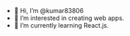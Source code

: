 - 👋 Hi, I’m @kumar83806
- 👀 I’m interested in creating web apps.
- 🌱 I’m currently learning React.js.

<!---
kumar83806/kumar83806 is a ✨ special ✨ repository because its `README.md` (this file) appears on your GitHub profile.
You can click the Preview link to take a look at your changes.
--->
